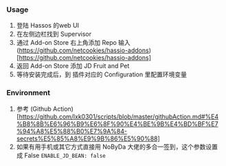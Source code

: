 ### Usage
1. 登陆 Hassos 的web UI
2. 在左侧边栏找到 Supervisor
3. 通过 Add-on Store 右上角添加 Repo 输入 (https://github.com/netcookies/hassio-addons)[https://github.com/netcookies/hassio-addons]
4. 返回 Add-on Store 添加 JD Fruit and Pet
5. 等待安装完成后，到 插件对应的 Configuration 里配置环境变量

### Environment
1. 参考 (Github Action)[https://github.com/lxk0301/scripts/blob/master/githubAction.md#%E4%B8%8B%E6%96%B9%E6%8F%90%E4%BE%9B%E4%BD%BF%E7%94%A8%E5%88%B0%E7%9A%84-secrets%E5%85%A8%E9%9B%86%E5%90%88]
2. 如果有用手机或其它方式直接用 NoByDa 大佬的多合一签到，这个参数设置成 False `ENABLE_JD_BEAN: false` 
